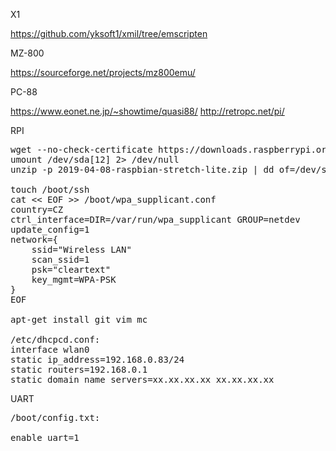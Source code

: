 
X1

https://github.com/yksoft1/xmil/tree/emscripten

MZ-800

https://sourceforge.net/projects/mz800emu/

PC-88

https://www.eonet.ne.jp/~showtime/quasi88/
http://retropc.net/pi/

RPI
<pre>
wget --no-check-certificate https://downloads.raspberrypi.org/raspbian_lite/images/raspbian_lite-2019-04-09/2019-04-08-raspbian-stretch-lite.zip
umount /dev/sda[12] 2> /dev/null
unzip -p 2019-04-08-raspbian-stretch-lite.zip | dd of=/dev/sda bs=4M

touch /boot/ssh
cat << EOF >> /boot/wpa_supplicant.conf
country=CZ
ctrl_interface=DIR=/var/run/wpa_supplicant GROUP=netdev
update_config=1
network={
	ssid="Wireless LAN"
	scan_ssid=1
	psk="cleartext"
	key_mgmt=WPA-PSK
}
EOF

apt-get install git vim mc

/etc/dhcpcd.conf:
interface wlan0
static ip_address=192.168.0.83/24
static routers=192.168.0.1
static domain_name_servers=xx.xx.xx.xx xx.xx.xx.xx
</pre>

UART

<pre>
/boot/config.txt:

enable_uart=1
</pre>
